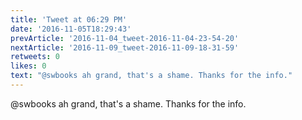 ```yaml
---
title: 'Tweet at 06:29 PM'
date: '2016-11-05T18:29:43'
prevArticle: '2016-11-04_tweet-2016-11-04-23-54-20'
nextArticle: '2016-11-09_tweet-2016-11-09-18-31-59'
retweets: 0
likes: 0
text: "@swbooks ah grand, that's a shame. Thanks for the info."
---
```

@swbooks ah grand, that's a shame. Thanks for the info.